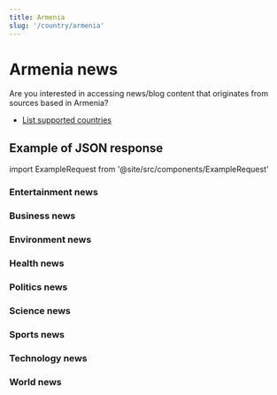 ```yaml
---
title: Armenia
slug: '/country/armenia'
---
```


# Armenia news

Are you interested in accessing news/blog content that originates from sources based in Armenia?

- [List supported countries](/get-articles/countries)

## Example of JSON response

import ExampleRequest from '@site/src/components/ExampleRequest'

### Entertainment news
<ExampleRequest url="https://apitube.io/v1/news/articles?limit=2&category=news/Arts_and_Entertainment&language=am"></ExampleRequest>

### Business news
<ExampleRequest url="https://apitube.io/v1/news/articles?limit=2&category=news/Business&language=am"></ExampleRequest>

### Environment news
<ExampleRequest url="https://apitube.io/v1/news/articles?limit=2&category=news/Environment&language=am"></ExampleRequest>

### Health news
<ExampleRequest url="https://apitube.io/v1/news/articles?limit=2&category=news/Health&language=am"></ExampleRequest>

### Politics news
<ExampleRequest url="https://apitube.io/v1/news/articles?limit=2&category=news/Politics&language=am"></ExampleRequest>

### Science news
<ExampleRequest url="https://apitube.io/v1/news/articles?limit=2&category=news/Science&language=am"></ExampleRequest>

### Sports news
<ExampleRequest url="https://apitube.io/v1/news/articles?limit=2&category=news/Sports&language=am"></ExampleRequest>

### Technology news
<ExampleRequest url="https://apitube.io/v1/news/articles?limit=2&category=news/Technology&language=am"></ExampleRequest>

### World news
<ExampleRequest url="https://apitube.io/v1/news/articles?limit=2&category=news/World&language=am"></ExampleRequest>
